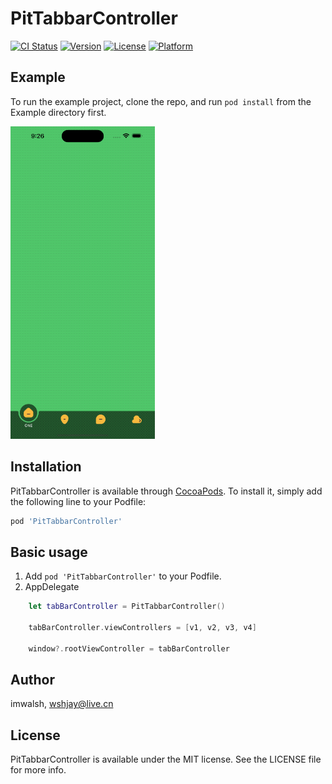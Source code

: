 # PitTabbarController

[![CI Status](https://img.shields.io/travis/imwalsh/PitTabbarController.svg?style=flat)](https://travis-ci.org/imwalsh/PitTabbarController)
[![Version](https://img.shields.io/cocoapods/v/PitTabbarController.svg?style=flat)](https://cocoapods.org/pods/PitTabbarController)
[![License](https://img.shields.io/cocoapods/l/PitTabbarController.svg?style=flat)](https://cocoapods.org/pods/PitTabbarController)
[![Platform](https://img.shields.io/cocoapods/p/PitTabbarController.svg?style=flat)](https://cocoapods.org/pods/PitTabbarController)

## Example

To run the example project, clone the repo, and run `pod install` from the Example directory first.

<img src="https://github.com/imWalsh/PitTabbarController/blob/main/Resources/Screen%20Recording%20-%20iPhone%2014%20Pro%20Max.gif" height="500"/>

## Installation

PitTabbarController is available through [CocoaPods](https://cocoapods.org). To install
it, simply add the following line to your Podfile:

```ruby
pod 'PitTabbarController'
```

## Basic usage

1. Add `pod 'PitTabbarController'` to your Podfile.
2. AppDelegate

```swift
	let tabBarController = PitTabbarController()
        
	tabBarController.viewControllers = [v1, v2, v3, v4]
        
	window?.rootViewController = tabBarController
```

## Author

imwalsh, wshjay@live.cn

## License

PitTabbarController is available under the MIT license. See the LICENSE file for more info.
